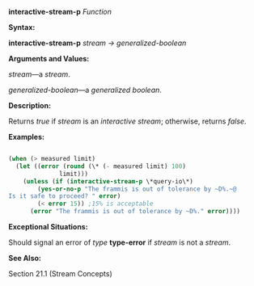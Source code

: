 **interactive-stream-p** *Function* 



**Syntax:** 



**interactive-stream-p** *stream → generalized-boolean* 



**Arguments and Values:** 



*stream*—a *stream*. 



*generalized-boolean*—a *generalized boolean*. 



**Description:** 



Returns *true* if *stream* is an *interactive stream*; otherwise, returns *false*. 



**Examples:**
```lisp

(when (> measured limit) 
  (let ((error (round (\* (- measured limit) 100) 
		      limit))) 
    (unless (if (interactive-stream-p \*query-io\*) 
		(yes-or-no-p "The frammis is out of tolerance by ~D%.~@ 
Is it safe to proceed? " error) 
		(< error 15)) ;15% is acceptable 
      (error "The frammis is out of tolerance by ~D%." error)))) 

```
**Exceptional Situations:** 



Should signal an error of *type* **type-error** if *stream* is not a *stream*. 



**See Also:** 



Section 21.1 (Stream Concepts) 



